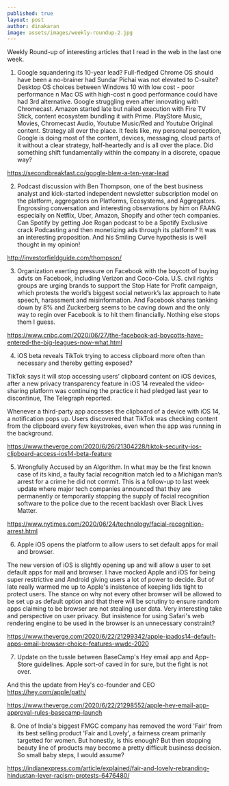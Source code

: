 ```yaml
---
published: true
layout: post
author: dinakaran
image: assets/images/weekly-roundup-2.jpg
---
```

Weekly Round-up of interesting articles that I read in the web in the last one week. 

1. Google squandering its 10-year lead? Full-fledged Chrome OS should have been a no-brainer had Sundar Pichai was not elevated to C-suite? Desktop OS choices between Windows 10 with low cost - poor performance n Mac OS with high-cost n good performance could have had 3rd alternative. Google struggling even after innovating with Chromecast. Amazon started late but nailed execution with Fire TV Stick, content ecosystem bundling it with Prime. PlayStore Music, Movies, Chromecast Audio, Youtube Music/Red and Youtube Original content. Strategy all over the place. It feels like, my personal perception, Google is doing most of the content, devices, messaging, cloud parts of it without a clear strategy, half-heartedly and is all over the place. Did something shift fundamentally within the company in a discrete, opaque way?

https://secondbreakfast.co/google-blew-a-ten-year-lead

2.  Podcast discussion with Ben Thompson, one of the best business analyst and kick-started independent newsletter subscription model on the platform, aggregators on Platforms, Ecosystems, and Aggregators. Engrossing conversation and interesting observations by him on FAANG especially on Netflix, Uber, Amazon, Shopify and other tech companies. Can Spotify by getting Joe Rogan podcast to be a Spotify Exclusive crack Podcasting and then monetizing ads through its platform? It was an interesting proposition. And his Smiling Curve hypothesis is well thought in my opinion!

http://investorfieldguide.com/thompson/

3.  Organization exerting pressure on Facebook with the boycott of buying advts on Facebook, including Verizon and Coco-Cola. U.S. civil rights groups are urging brands to support the Stop Hate for Profit campaign, which protests the world’s biggest social network’s lax approach to hate speech, harassment and misinformation.  And Facebook shares tanking down by 8% and Zuckerberg seems to be caving down and the only way to regin over Facebook is to hit them financially. Nothing else stops them I guess.  

https://www.cnbc.com/2020/06/27/the-facebook-ad-boycotts-have-entered-the-big-leagues-now-what.html


4. iOS beta reveals TikTok trying to access clipboard more often than necessary and thereby getting exposed?

TikTok says it will stop accessing users’ clipboard content on iOS devices, after a new privacy transparency feature in iOS 14 revealed the video-sharing platform was continuing the practice it had pledged last year to discontinue, The Telegraph reported.

Whenever a third-party app accesses the clipboard of a device with iOS 14, a notification pops up. Users discovered that TikTok was checking content from the clipboard every few keystrokes, even when the app was running in the background. 

https://www.theverge.com/2020/6/26/21304228/tiktok-security-ios-clipboard-access-ios14-beta-feature


5. Wrongfully Accused by an Algorithm. In what may be the first known case of its kind, a faulty facial recognition match led to a Michigan man’s arrest for a crime he did not commit. This is a follow-up to last week update where major tech companies announced that they are permanently or temporarily stopping the supply of facial recognition software to the police due to the recent backlash over Black Lives Matter.  

https://www.nytimes.com/2020/06/24/technology/facial-recognition-arrest.html



6. Apple iOS opens the platform to allow users to set default apps for mail and browser.  

The new version of iOS is slightly opening up and will allow a user to set default apps for mail and browser. I have mocked Apple and iOS for being super restrictive and Android giving users a lot of power to decide. But of late really warmed me up to Apple's insistence of keeping lids tight to protect users. The stance on why not every other browser will be allowed to be set up as default option and that there will be scrutiny to ensure random apps claiming to be browser are not stealing user data. Very interesting take and perspective on user privacy. But insistence for using Safari's web rendering engine to be used in the browser is an unnecessary constraint? 

https://www.theverge.com/2020/6/22/21299342/apple-ipados14-default-apps-email-browser-choice-features-wwdc-2020

7. Update on the tussle between BaseCamp's Hey email app and App-Store guidelines. Apple sort-of caved in for sure, but the fight is not over.

And this the update from Hey's co-founder and CEO https://hey.com/apple/path/ 

https://www.theverge.com/2020/6/22/21298552/apple-hey-email-app-approval-rules-basecamp-launch

8. One of India's biggest FMGC company has removed the word 'Fair' from its best selling product 'Fair and Lovely', a fairness cream primarily targetted for women. But honestly, is this enough? But then stopping beauty line of products may become a pretty difficult business decision. So small baby steps, I would assume? 
 

https://indianexpress.com/article/explained/fair-and-lovely-rebranding-hindustan-lever-racism-protests-6476480/
